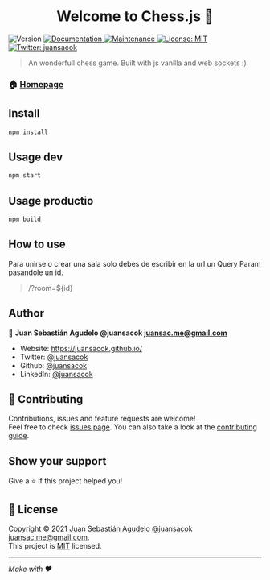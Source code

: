 <h1 align="center">Welcome to Chess.js 👋</h1>
<p>
  <img alt="Version" src="https://img.shields.io/badge/version-1.0.0-blue.svg?cacheSeconds=2592000" />
  <a href="https://github.com/juansacok/chess.js#readme" target="_blank">
    <img alt="Documentation" src="https://img.shields.io/badge/documentation-yes-brightgreen.svg" />
  </a>
  <a href="https://github.com/juansacok/chess.js/graphs/commit-activity" target="_blank">
    <img alt="Maintenance" src="https://img.shields.io/badge/Maintained%3F-yes-green.svg" />
  </a>
  <a href="https://github.com/juansacok/chess.js/blob/master/LICENSE" target="_blank">
    <img alt="License: MIT" src="https://img.shields.io/github/license/juansacok/Chess.js" />
  </a>
  <a href="https://twitter.com/juansacok" target="_blank">
    <img alt="Twitter: juansacok" src="https://img.shields.io/twitter/follow/juansacok.svg?style=social" />
  </a>
</p>

> An wonderfull chess game. Built with js vanilla and web sockets :)

### 🏠 [Homepage](https://github.com/juansacok/chess.js#readme)

## Install

```sh
npm install
```

## Usage dev

```sh
npm start
```

## Usage productio

```sh
npm build
```

## How to use
Para unirse o crear una sala solo debes de escribir en la url un Query Param pasandole un id.
> /?room=${id}


## Author

👤 **Juan Sebastián Agudelo @juansacok <juansac.me@gmail.com>**

* Website: https://juansacok.github.io/
* Twitter: [@juansacok](https://twitter.com/juansacok)
* Github: [@juansacok](https://github.com/juansacok)
* LinkedIn: [@juansacok](https://linkedin.com/in/juansacok)

## 🤝 Contributing

Contributions, issues and feature requests are welcome!<br />Feel free to check [issues page](https://github.com/juansacok/chess.js/issues). You can also take a look at the [contributing guide](https://github.com/juansacok/chess.js/blob/master/CONTRIBUTING.md).

## Show your support

Give a ⭐️ if this project helped you!

## 📝 License

Copyright © 2021 [Juan Sebastián Agudelo @juansacok <juansac.me@gmail.com>](https://github.com/juansacok).<br />
This project is [MIT](https://github.com/juansacok/chess.js/blob/master/LICENSE) licensed.

***
_Make with ❤️_
